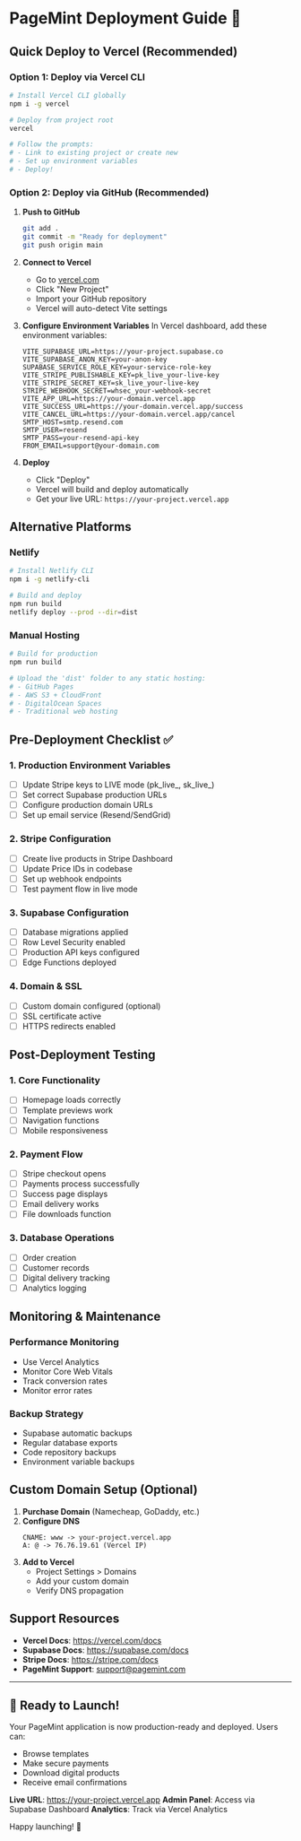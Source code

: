 # PageMint Deployment Guide 🚀

## Quick Deploy to Vercel (Recommended)

### Option 1: Deploy via Vercel CLI

```bash
# Install Vercel CLI globally
npm i -g vercel

# Deploy from project root
vercel

# Follow the prompts:
# - Link to existing project or create new
# - Set up environment variables
# - Deploy!
```

### Option 2: Deploy via GitHub (Recommended)

1. **Push to GitHub**
   ```bash
   git add .
   git commit -m "Ready for deployment"
   git push origin main
   ```

2. **Connect to Vercel**
   - Go to [vercel.com](https://vercel.com)
   - Click "New Project"
   - Import your GitHub repository
   - Vercel will auto-detect Vite settings

3. **Configure Environment Variables**
   In Vercel dashboard, add these environment variables:
   ```
   VITE_SUPABASE_URL=https://your-project.supabase.co
   VITE_SUPABASE_ANON_KEY=your-anon-key
   SUPABASE_SERVICE_ROLE_KEY=your-service-role-key
   VITE_STRIPE_PUBLISHABLE_KEY=pk_live_your-live-key
   VITE_STRIPE_SECRET_KEY=sk_live_your-live-key
   STRIPE_WEBHOOK_SECRET=whsec_your-webhook-secret
   VITE_APP_URL=https://your-domain.vercel.app
   VITE_SUCCESS_URL=https://your-domain.vercel.app/success
   VITE_CANCEL_URL=https://your-domain.vercel.app/cancel
   SMTP_HOST=smtp.resend.com
   SMTP_USER=resend
   SMTP_PASS=your-resend-api-key
   FROM_EMAIL=support@your-domain.com
   ```

4. **Deploy**
   - Click "Deploy"
   - Vercel will build and deploy automatically
   - Get your live URL: `https://your-project.vercel.app`

## Alternative Platforms

### Netlify
```bash
# Install Netlify CLI
npm i -g netlify-cli

# Build and deploy
npm run build
netlify deploy --prod --dir=dist
```

### Manual Hosting
```bash
# Build for production
npm run build

# Upload the 'dist' folder to any static hosting:
# - GitHub Pages
# - AWS S3 + CloudFront
# - DigitalOcean Spaces
# - Traditional web hosting
```

## Pre-Deployment Checklist ✅

### 1. Production Environment Variables
- [ ] Update Stripe keys to LIVE mode (pk_live_, sk_live_)
- [ ] Set correct Supabase production URLs
- [ ] Configure production domain URLs
- [ ] Set up email service (Resend/SendGrid)

### 2. Stripe Configuration
- [ ] Create live products in Stripe Dashboard
- [ ] Update Price IDs in codebase
- [ ] Set up webhook endpoints
- [ ] Test payment flow in live mode

### 3. Supabase Configuration
- [ ] Database migrations applied
- [ ] Row Level Security enabled
- [ ] Production API keys configured
- [ ] Edge Functions deployed

### 4. Domain & SSL
- [ ] Custom domain configured (optional)
- [ ] SSL certificate active
- [ ] HTTPS redirects enabled

## Post-Deployment Testing

### 1. Core Functionality
- [ ] Homepage loads correctly
- [ ] Template previews work
- [ ] Navigation functions
- [ ] Mobile responsiveness

### 2. Payment Flow
- [ ] Stripe checkout opens
- [ ] Payments process successfully
- [ ] Success page displays
- [ ] Email delivery works
- [ ] File downloads function

### 3. Database Operations
- [ ] Order creation
- [ ] Customer records
- [ ] Digital delivery tracking
- [ ] Analytics logging

## Monitoring & Maintenance

### Performance Monitoring
- Use Vercel Analytics
- Monitor Core Web Vitals
- Track conversion rates
- Monitor error rates

### Backup Strategy
- Supabase automatic backups
- Regular database exports
- Code repository backups
- Environment variable backups

## Custom Domain Setup (Optional)

1. **Purchase Domain** (Namecheap, GoDaddy, etc.)
2. **Configure DNS** 
   ```
   CNAME: www -> your-project.vercel.app
   A: @ -> 76.76.19.61 (Vercel IP)
   ```
3. **Add to Vercel**
   - Project Settings > Domains
   - Add your custom domain
   - Verify DNS propagation

## Support Resources

- **Vercel Docs**: https://vercel.com/docs
- **Supabase Docs**: https://supabase.com/docs
- **Stripe Docs**: https://stripe.com/docs
- **PageMint Support**: support@pagemint.com

---

## 🎉 Ready to Launch!

Your PageMint application is now production-ready and deployed. Users can:
- Browse templates
- Make secure payments
- Download digital products
- Receive email confirmations

**Live URL**: https://your-project.vercel.app
**Admin Panel**: Access via Supabase Dashboard
**Analytics**: Track via Vercel Analytics

Happy launching! 🚀
